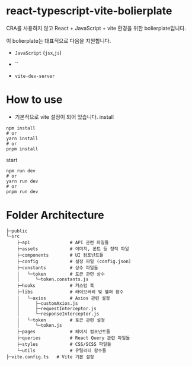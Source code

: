 # react-typescript-vite-bolierplate

CRA를 사용하지 않고 React + JavaScript + vite 환경을 위한 bolierplate입니다.

이 bolierplate는 대표적으로 다음을 지원합니다.

- `JavaScript` 
  (`jsx`,`js`)

- `` 
- `vite-dev-server`


# How to use
- 기본적으로 vite 설정이 되어 있습니다.
install

```
npm install
# or
yarn install 
# or 
pnpm install
```

start
```
npm run dev
# or
yarn run dev
# or 
pnpm run dev
```


# Folder Architecture
```
├─public
└─src
    ├─api               # API 관련 파일들
    ├─assets            # 이미지, 폰트 등 정적 파일
    ├─components        # UI 컴포넌트들
    ├─config            # 설정 파일 (config.json)
    ├─constants         # 상수 파일들
    │   └─token         # 토큰 관련 상수
    │      └─token.constants.js
    ├─hooks             # 커스텀 훅
    ├─libs              # 라이브러리 및 헬퍼 함수
    │   └─axios         # Axios 관련 설정
    │      ├─customAxios.js
    │      ├─requestInterceptor.js
    │      └─responseInterceptor.js
    │   └─token         # 토큰 관련 설정
    │      └─token.js
    ├─pages             # 페이지 컴포넌트들
    ├─queries           # React Query 관련 파일들
    ├─styles            # CSS/SCSS 파일들
    └─utils             # 유틸리티 함수들
├─vite.config.ts   # Vite 기본 설정

```


